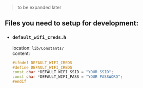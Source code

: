 > to be expanded later

## Files you need to setup for development:

-   ### `default_wifi_creds.h`

    location: `lib/Constants/` \
    content:

    ```cpp
    #ifndef DEFAULT_WIFI_CREDS
    #define DEFAULT_WIFI_CREDS
    const char *DEFAULT_WIFI_SSID = "YOUR SSID";
    const char *DEFAULT_WIFI_PASS = "YOUR PASSWORD";
    #endif
    ```
